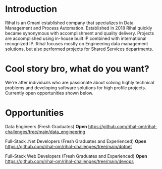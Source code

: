 # Introduction
Rihal is an Omani established company that specializes in Data Management and Process Automation. Established in 2018 Rihal quickly became synonymous with accomplishment and quality delivery. Projects are accomplished using in-house built IP combined with international recognized IP. Rihal focuses mostly on Engineering data management solutions, but also performed projects for Shared Services departments.

# Cool story bro, what do you want?
We're after individuals who are passionate about solving highly technical problems and developing software solutions for high profile projects. Currently open opportunities shown below.

# Opportunities
Data Engineers (Fresh Graduates) **Open** https://github.com/rihal-om/rihal-challenges/tree/main/data_engineering

Full-Stack .Net Developers (Fresh Graduates and Experienced) **Open** https://github.com/rihal-om/rihal-challenges/tree/main/dotnet

Full-Stack Web Developers (Fresh Graduates and Experienced) **Open** https://github.com/rihal-om/rihal-challenges/tree/main/devops
